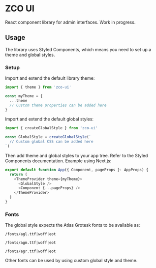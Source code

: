 # ZCO UI

React component library for admin interfaces. Work in progress.

## Usage

The library uses Styled Components, which means you need to set up a theme and global styles.

### Setup

Import and extend the default library theme:

```js
import { theme } from 'zco-ui'

const myTheme = {
  ...theme
  // Custom theme properties can be added here
}

```

Import and extend the default global styles:

```js
import { createGlobalStyle } from 'zco-ui'

const GlobalStyle = createGlobalStyle(`
  // Custom global CSS can be added here
`)
```

Then add theme and global styles to your app tree. Refer to the Styled Components documentation. Example using Next.js:

```ts
export default function App({ Component, pageProps }: AppProps) {
  return (
    <ThemeProvider theme={myTheme}>
      <GlobalStyle />
      <Component {...pageProps} />
    </ThemeProvider>
  )
}
```

### Fonts

The global style expects the Atlas Grotesk fonts to be available as:

`/fonts/agl.ttf|woff|eot`

`/fonts/agm.ttf|woff|eot`

`/fonts/agr.ttf|woff|eot`

Other fonts can be used by using custom global style and theme.